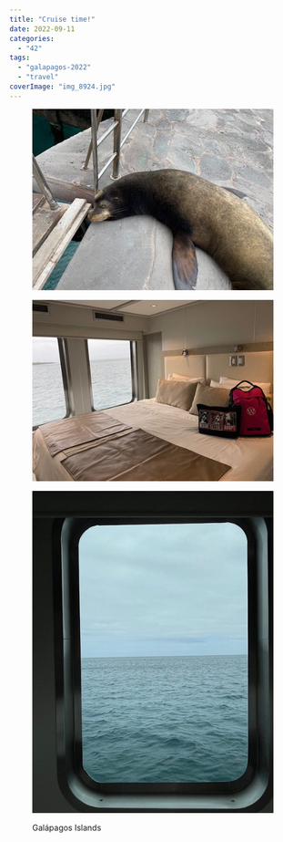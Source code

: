 ```yaml
---
title: "Cruise time!"
date: 2022-09-11
categories: 
  - "42"
tags: 
  - "galapagos-2022"
  - "travel"
coverImage: "img_8924.jpg"
---
```


<figure>

![](images/img_8926-1.jpg)

![](images/img_8923.jpg)

![](images/img_8926.jpg)

<figcaption>

Galápagos Islands

</figcaption>

</figure>
